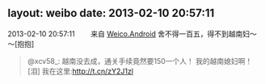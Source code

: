 layout: weibo
date: 2013-02-10 20:57:11
---
<meta name="referrer" content="no-referrer" />

2013-02-10 20:57:11  &nbsp;&nbsp;&nbsp;&nbsp;&nbsp;&nbsp; 来自 <a href="http://app.weibo.com/t/feed/l4RWD" rel="nofollow">Weico.Android</a>
舍不得一百五，得不到越南妇～～[抱抱]
>  @xcv58_: 越南没去成，通关手续竟然要150一个人！ 我的越南媳妇啊！[泪] 我在这里:http://t.cn/zY2J1zl ​​​
